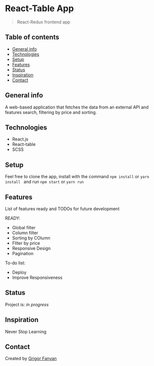 # React-Table App

> React-Redux frontend app

## Table of contents

- [General info](#general-info)
- [Technologies](#technologies)
- [Setup](#setup)
- [Features](#features)
- [Status](#status)
- [Inspiration](#inspiration)
- [Contact](#contact)

## General info

A web-based application that fetches the data from an external API and features search,
filtering by price and sorting.

## Technologies

- React.js
- React-table
- SCSS

## Setup

Feel free to clone the app, install with the command `npm install` or `yarn install ` and run `npm start` or `yarn run`

## Features

List of features ready and TODOs for future development

READY:

- Global filter
- Column filter
- Sorting by COlumn
- FIlter by price
- Responsive Design
- Pagination

To-do list:

- Deploy
- Improve Responsiveness

## Status

Project is: _in progress_

## Inspiration

Never Stop Learning

## Contact

Created by [Grigor Fanyan](https://www.linkedin.com/in/gregfanyan/)
